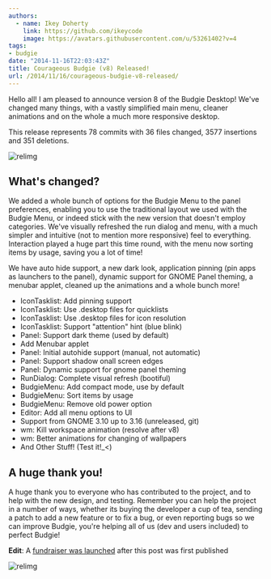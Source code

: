 ```yaml
---
authors:
  - name: Ikey Doherty
    link: https://github.com/ikeycode
    image: https://avatars.githubusercontent.com/u/53261402?v=4
tags:
- budgie
date: "2014-11-16T22:03:43Z"
title: Courageous Budgie (v8) Released!
url: /2014/11/16/courageous-budgie-v8-released/
---
```


Hello all! I am pleased to announce version 8 of the Budgie Desktop! We've changed many things, with a vastly simplified main menu, cleaner animations and on the whole 
a much more responsive desktop.

This release represents 78 commits with 36 files changed, 3577 insertions and 351 deletions.

![relimg](8Menu.png)

## What's changed?

We added a whole bunch of options for the Budgie Menu to the panel preferences, enabling you to use the traditional layout we used with the Budgie Menu, or indeed stick 
with the new version that doesn't employ categories. We've visually refreshed the run dialog and menu, with a much simpler and intuitive (not to mention more responsive) 
feel to everything. Interaction played a huge part this time round, with the menu now sorting items by usage, saving you a lot of time!

We have auto hide support, a new dark look, application pinning (pin apps as launchers to the panel), dynamic support for GNOME Panel theming, a menubar applet, 
cleaned up the animations and a whole bunch more!

- IconTasklist: Add pinning support
- IconTasklist: Use .desktop files for quicklists
- IconTasklist: Use .desktop files for icon resolution
- IconTasklist: Support "attention" hint (blue blink)
- Panel: Support dark theme (used by default)
- Add Menubar applet
- Panel: Initial autohide support (manual, not automatic)
- Panel: Support shadow onall screen edges
- Panel: Dynamic support for gnome panel theming
- RunDialog: Complete visual refresh (bootiful)
- BudgieMenu: Add compact mode, use by default
- BudgieMenu: Sort items by usage
- BudgieMenu: Remove old power option
- Editor: Add all menu options to UI
- Support from GNOME 3.10 up to 3.16 (unreleased, git)
- wm: Kill workspace animation (resolve after v8)
- wm: Better animations for changing of wallpapers
- And Other Stuff! (Test it!_<)

## A huge thank you!

A huge thank you to everyone who has contributed to the project, and to help with the new design, and testing. Remember you can help the project in a number of ways, 
whether its buying the developer a cup of tea, sending a patch to add a new feature or to fix a bug, or even reporting bugs so we can improve Budgie, you're helping all of us 
(dev and users included) to perfect Budgie!

**Edit**: A [fundraiser was launched](https://solus-project.com/2014/11/16/evolve-osbudgie-fund-raiser/) after this post was first published

![relimg](8Prefs.png)
